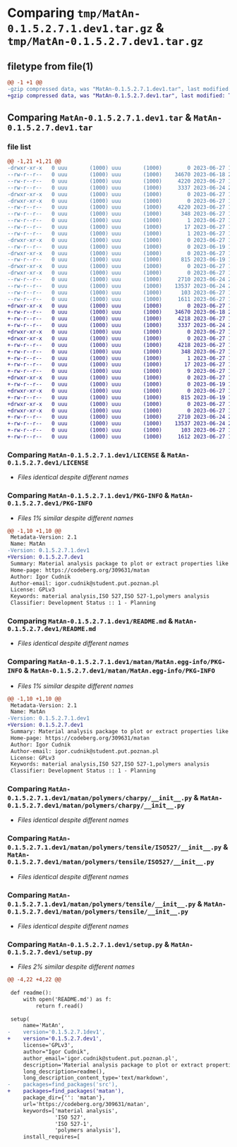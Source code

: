 # Comparing `tmp/MatAn-0.1.5.2.7.1.dev1.tar.gz` & `tmp/MatAn-0.1.5.2.7.dev1.tar.gz`

## filetype from file(1)

```diff
@@ -1 +1 @@
-gzip compressed data, was "MatAn-0.1.5.2.7.1.dev1.tar", last modified: Tue Jun 27 14:13:41 2023, max compression
+gzip compressed data, was "MatAn-0.1.5.2.7.dev1.tar", last modified: Tue Jun 27 13:59:08 2023, max compression
```

## Comparing `MatAn-0.1.5.2.7.1.dev1.tar` & `MatAn-0.1.5.2.7.dev1.tar`

### file list

```diff
@@ -1,21 +1,21 @@
-drwxr-xr-x   0 uuu       (1000) uuu       (1000)        0 2023-06-27 14:13:41.654051 MatAn-0.1.5.2.7.1.dev1/
--rw-r--r--   0 uuu       (1000) uuu       (1000)    34670 2023-06-18 20:22:37.000000 MatAn-0.1.5.2.7.1.dev1/LICENSE
--rw-r--r--   0 uuu       (1000) uuu       (1000)     4220 2023-06-27 14:13:41.654051 MatAn-0.1.5.2.7.1.dev1/PKG-INFO
--rw-r--r--   0 uuu       (1000) uuu       (1000)     3337 2023-06-24 20:58:42.000000 MatAn-0.1.5.2.7.1.dev1/README.md
-drwxr-xr-x   0 uuu       (1000) uuu       (1000)        0 2023-06-27 14:13:41.650051 MatAn-0.1.5.2.7.1.dev1/matan/
-drwxr-xr-x   0 uuu       (1000) uuu       (1000)        0 2023-06-27 14:13:41.654051 MatAn-0.1.5.2.7.1.dev1/matan/MatAn.egg-info/
--rw-r--r--   0 uuu       (1000) uuu       (1000)     4220 2023-06-27 14:13:41.000000 MatAn-0.1.5.2.7.1.dev1/matan/MatAn.egg-info/PKG-INFO
--rw-r--r--   0 uuu       (1000) uuu       (1000)      348 2023-06-27 14:13:41.000000 MatAn-0.1.5.2.7.1.dev1/matan/MatAn.egg-info/SOURCES.txt
--rw-r--r--   0 uuu       (1000) uuu       (1000)        1 2023-06-27 14:13:41.000000 MatAn-0.1.5.2.7.1.dev1/matan/MatAn.egg-info/dependency_links.txt
--rw-r--r--   0 uuu       (1000) uuu       (1000)       17 2023-06-27 14:13:41.000000 MatAn-0.1.5.2.7.1.dev1/matan/MatAn.egg-info/requires.txt
--rw-r--r--   0 uuu       (1000) uuu       (1000)        1 2023-06-27 14:13:41.000000 MatAn-0.1.5.2.7.1.dev1/matan/MatAn.egg-info/top_level.txt
-drwxr-xr-x   0 uuu       (1000) uuu       (1000)        0 2023-06-27 14:13:41.654051 MatAn-0.1.5.2.7.1.dev1/matan/polymers/
--rw-r--r--   0 uuu       (1000) uuu       (1000)        0 2023-06-19 19:18:34.000000 MatAn-0.1.5.2.7.1.dev1/matan/polymers/__init__.py
-drwxr-xr-x   0 uuu       (1000) uuu       (1000)        0 2023-06-27 14:13:41.654051 MatAn-0.1.5.2.7.1.dev1/matan/polymers/charpy/
--rw-r--r--   0 uuu       (1000) uuu       (1000)      815 2023-06-19 19:11:47.000000 MatAn-0.1.5.2.7.1.dev1/matan/polymers/charpy/__init__.py
-drwxr-xr-x   0 uuu       (1000) uuu       (1000)        0 2023-06-27 14:13:41.654051 MatAn-0.1.5.2.7.1.dev1/matan/polymers/tensile/
-drwxr-xr-x   0 uuu       (1000) uuu       (1000)        0 2023-06-27 14:13:41.654051 MatAn-0.1.5.2.7.1.dev1/matan/polymers/tensile/ISO527/
--rw-r--r--   0 uuu       (1000) uuu       (1000)     2710 2023-06-24 22:10:32.000000 MatAn-0.1.5.2.7.1.dev1/matan/polymers/tensile/ISO527/__init__.py
--rw-r--r--   0 uuu       (1000) uuu       (1000)    13537 2023-06-24 22:18:44.000000 MatAn-0.1.5.2.7.1.dev1/matan/polymers/tensile/__init__.py
--rw-r--r--   0 uuu       (1000) uuu       (1000)      103 2023-06-27 14:13:41.654051 MatAn-0.1.5.2.7.1.dev1/setup.cfg
--rw-r--r--   0 uuu       (1000) uuu       (1000)     1611 2023-06-27 14:13:40.000000 MatAn-0.1.5.2.7.1.dev1/setup.py
+drwxr-xr-x   0 uuu       (1000) uuu       (1000)        0 2023-06-27 13:59:08.299691 MatAn-0.1.5.2.7.dev1/
+-rw-r--r--   0 uuu       (1000) uuu       (1000)    34670 2023-06-18 20:22:37.000000 MatAn-0.1.5.2.7.dev1/LICENSE
+-rw-r--r--   0 uuu       (1000) uuu       (1000)     4218 2023-06-27 13:59:08.299691 MatAn-0.1.5.2.7.dev1/PKG-INFO
+-rw-r--r--   0 uuu       (1000) uuu       (1000)     3337 2023-06-24 20:58:42.000000 MatAn-0.1.5.2.7.dev1/README.md
+drwxr-xr-x   0 uuu       (1000) uuu       (1000)        0 2023-06-27 13:59:08.299691 MatAn-0.1.5.2.7.dev1/matan/
+drwxr-xr-x   0 uuu       (1000) uuu       (1000)        0 2023-06-27 13:59:08.299691 MatAn-0.1.5.2.7.dev1/matan/MatAn.egg-info/
+-rw-r--r--   0 uuu       (1000) uuu       (1000)     4218 2023-06-27 13:59:08.000000 MatAn-0.1.5.2.7.dev1/matan/MatAn.egg-info/PKG-INFO
+-rw-r--r--   0 uuu       (1000) uuu       (1000)      348 2023-06-27 13:59:08.000000 MatAn-0.1.5.2.7.dev1/matan/MatAn.egg-info/SOURCES.txt
+-rw-r--r--   0 uuu       (1000) uuu       (1000)        1 2023-06-27 13:59:08.000000 MatAn-0.1.5.2.7.dev1/matan/MatAn.egg-info/dependency_links.txt
+-rw-r--r--   0 uuu       (1000) uuu       (1000)       17 2023-06-27 13:59:08.000000 MatAn-0.1.5.2.7.dev1/matan/MatAn.egg-info/requires.txt
+-rw-r--r--   0 uuu       (1000) uuu       (1000)        9 2023-06-27 13:59:08.000000 MatAn-0.1.5.2.7.dev1/matan/MatAn.egg-info/top_level.txt
+drwxr-xr-x   0 uuu       (1000) uuu       (1000)        0 2023-06-27 13:59:08.299691 MatAn-0.1.5.2.7.dev1/matan/polymers/
+-rw-r--r--   0 uuu       (1000) uuu       (1000)        0 2023-06-19 19:18:34.000000 MatAn-0.1.5.2.7.dev1/matan/polymers/__init__.py
+drwxr-xr-x   0 uuu       (1000) uuu       (1000)        0 2023-06-27 13:59:08.299691 MatAn-0.1.5.2.7.dev1/matan/polymers/charpy/
+-rw-r--r--   0 uuu       (1000) uuu       (1000)      815 2023-06-19 19:11:47.000000 MatAn-0.1.5.2.7.dev1/matan/polymers/charpy/__init__.py
+drwxr-xr-x   0 uuu       (1000) uuu       (1000)        0 2023-06-27 13:59:08.299691 MatAn-0.1.5.2.7.dev1/matan/polymers/tensile/
+drwxr-xr-x   0 uuu       (1000) uuu       (1000)        0 2023-06-27 13:59:08.299691 MatAn-0.1.5.2.7.dev1/matan/polymers/tensile/ISO527/
+-rw-r--r--   0 uuu       (1000) uuu       (1000)     2710 2023-06-24 22:10:32.000000 MatAn-0.1.5.2.7.dev1/matan/polymers/tensile/ISO527/__init__.py
+-rw-r--r--   0 uuu       (1000) uuu       (1000)    13537 2023-06-24 22:18:44.000000 MatAn-0.1.5.2.7.dev1/matan/polymers/tensile/__init__.py
+-rw-r--r--   0 uuu       (1000) uuu       (1000)      103 2023-06-27 13:59:08.303691 MatAn-0.1.5.2.7.dev1/setup.cfg
+-rw-r--r--   0 uuu       (1000) uuu       (1000)     1612 2023-06-27 13:54:24.000000 MatAn-0.1.5.2.7.dev1/setup.py
```

### Comparing `MatAn-0.1.5.2.7.1.dev1/LICENSE` & `MatAn-0.1.5.2.7.dev1/LICENSE`

 * *Files identical despite different names*

### Comparing `MatAn-0.1.5.2.7.1.dev1/PKG-INFO` & `MatAn-0.1.5.2.7.dev1/PKG-INFO`

 * *Files 1% similar despite different names*

```diff
@@ -1,10 +1,10 @@
 Metadata-Version: 2.1
 Name: MatAn
-Version: 0.1.5.2.7.1.dev1
+Version: 0.1.5.2.7.dev1
 Summary: Material analysis package to plot or extract properties like tensile modulus etc. 
 Home-page: https://codeberg.org/309631/matan
 Author: Igor Cudnik
 Author-email: igor.cudnik@student.put.poznan.pl
 License: GPLv3
 Keywords: material analysis,ISO 527,ISO 527-1,polymers analysis
 Classifier: Development Status :: 1 - Planning
```

### Comparing `MatAn-0.1.5.2.7.1.dev1/README.md` & `MatAn-0.1.5.2.7.dev1/README.md`

 * *Files identical despite different names*

### Comparing `MatAn-0.1.5.2.7.1.dev1/matan/MatAn.egg-info/PKG-INFO` & `MatAn-0.1.5.2.7.dev1/matan/MatAn.egg-info/PKG-INFO`

 * *Files 1% similar despite different names*

```diff
@@ -1,10 +1,10 @@
 Metadata-Version: 2.1
 Name: MatAn
-Version: 0.1.5.2.7.1.dev1
+Version: 0.1.5.2.7.dev1
 Summary: Material analysis package to plot or extract properties like tensile modulus etc. 
 Home-page: https://codeberg.org/309631/matan
 Author: Igor Cudnik
 Author-email: igor.cudnik@student.put.poznan.pl
 License: GPLv3
 Keywords: material analysis,ISO 527,ISO 527-1,polymers analysis
 Classifier: Development Status :: 1 - Planning
```

### Comparing `MatAn-0.1.5.2.7.1.dev1/matan/polymers/charpy/__init__.py` & `MatAn-0.1.5.2.7.dev1/matan/polymers/charpy/__init__.py`

 * *Files identical despite different names*

### Comparing `MatAn-0.1.5.2.7.1.dev1/matan/polymers/tensile/ISO527/__init__.py` & `MatAn-0.1.5.2.7.dev1/matan/polymers/tensile/ISO527/__init__.py`

 * *Files identical despite different names*

### Comparing `MatAn-0.1.5.2.7.1.dev1/matan/polymers/tensile/__init__.py` & `MatAn-0.1.5.2.7.dev1/matan/polymers/tensile/__init__.py`

 * *Files identical despite different names*

### Comparing `MatAn-0.1.5.2.7.1.dev1/setup.py` & `MatAn-0.1.5.2.7.dev1/setup.py`

 * *Files 2% similar despite different names*

```diff
@@ -4,22 +4,22 @@
 
 def readme():
     with open('README.md') as f:
         return f.read()
 
 setup(
     name='MatAn',
-    version='0.1.5.2.7.1dev1',
+    version='0.1.5.2.7.dev1',
     license='GPLv3',
     author="Igor Cudnik",
     author_email='igor.cudnik@student.put.poznan.pl',
     description='Material analysis package to plot or extract properties like tensile modulus etc. ',
     long_description=readme(),
     long_description_content_type='text/markdown',
-    packages=find_packages('src'),
+    packages=find_packages('matan'),
     package_dir={'': 'matan'},
     url='https://codeberg.org/309631/matan',
     keywords=['material analysis',
               'ISO 527',
               'ISO 527-1',
               'polymers analysis'],
     install_requires=[
```

